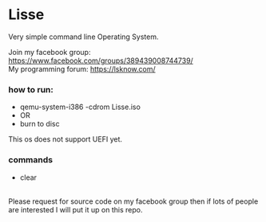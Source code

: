 # Lisse


Very simple command line Operating System.


Join my facebook group: https://www.facebook.com/groups/389439008744739/
<br/>
My programming forum: https://lsknow.com/

### how to run:
 - qemu-system-i386 -cdrom Lisse.iso
 - OR
 - burn to disc

This os does not support UEFI yet.
<br>
### commands
 - clear
<br>
Please request for source code on my facebook group then if lots of people are interested I will put it up on this repo. 
